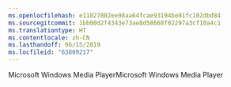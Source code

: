 ```yaml
---
ms.openlocfilehash: e11027802ee98aa64fcae93194be81fc102dbd84
ms.sourcegitcommit: 1bb00d2f4343e73ae8d58668f02297a3cf10a4c1
ms.translationtype: HT
ms.contentlocale: zh-CN
ms.lasthandoff: 06/15/2019
ms.locfileid: "63869217"
---
```

<span data-ttu-id="a256b-101">Microsoft Windows Media Player</span><span class="sxs-lookup"><span data-stu-id="a256b-101">Microsoft Windows Media Player</span></span>